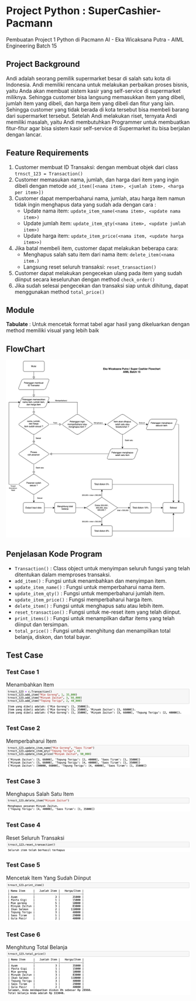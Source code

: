 # Project Python : SuperCashier-Pacmann
Pembuatan Project 1 Python di Pacmann AI - Eka Wicaksana Putra - AIML Engineering Batch 15

## Project Background
Andi adalah seorang pemilik supermarket besar di salah satu kota di Indonesia. Andi memiliki
rencana untuk melakukan perbaikan proses bisnis, yaitu Anda akan membuat sistem kasir yang
self-service di supermarket miliknya. Sehingga customer bisa langsung memasukkan item yang
dibeli, jumlah item yang dibeli, dan harga item yang dibeli dan fitur yang lain.
Sehingga customer yang tidak berada di kota tersebut bisa membeli barang dari supermarket
tersebut. Setelah Andi melakukan riset, ternyata Andi memiliki masalah, yaitu Andi membutuhkan
Programmer untuk membuatkan fitur-fitur agar bisa sistem kasir self-service di Supermarket itu
bisa berjalan dengan lancar.

## Feature Requirements
1. Customer membuat ID Transaksi: dengan membuat objek dari class `trnsct_123 = Transaction()`
2. Customer memasukan nama, jumlah, dan harga dari item yang ingin dibeli dengan metode `add_item([<nama item>, <jumlah item>, <harga per item>])`
3. Customer dapat memperbaharui nama, jumlah, atau harga item namun tidak ingin menghapus data yang sudah ada dengan cara :
   - Update nama item: `update_item_name(<nama item>, <update nama item>)`
   - Update jumlah item: `update_item_qty(<nama item>, <update jumlah item>)`
   - Update harga item: `update_item_price(<nama item, <update harga item>>)`
4. Jika batal membeli item, customer dapat melakukan beberapa cara:
   - Menghapus salah satu item dari nama item: `delete_item(<nama item.)`
   - Langsung reset seluruh transaksi: `reset_transaction()`
5. Customer dapat melakukan pengecekan ulang pada item yang sudah diinput secara keseluruhan dengan method `check_order()`
6. Jika sudah selesai pengecekan dan transaksi siap untuk dihitung, dapat menggunakan method `total_price()`

## Module
**Tabulate** : Untuk mencetak format tabel agar hasil yang dikeluarkan dengan method memiliki visual yang lebih baik

## FlowChart
![Flowchart](https://github.com/Ekawicaksana/python-SuperCashier-Pacmann/blob/085604bd5aa0bbf425d0f233c43a8f05f91250cf/Screenshot%202023-09-10%20at%2019.22.08.png)

## Penjelasan Kode Program
- `Transaction()` : Class object untuk menyimpan seluruh fungsi yang telah ditentukan dalam memproses transaksi.
- `add_item()` : Fungsi untuk menambahkan dan menyimpan item.
- `update_item_name()` : Fungsi untuk memperbaharui nama item.
- `update_item_qty()` : Fungsi untuk memperbaharui jumlah item.
- `update_item_price()` : Fungsi memperbaharui harga item.
- `delete_item()` : Fungsi untuk menghapus satu atau lebih item.
- `reset_transaction()` : Fungsi untuk me-reset item yang telah diinput.
- `print_items()` : Fungsi untuk menampilkan daftar items yang telah diinput dan tersimpan.
- `total_price()` : Fungsi untuk menghitung dan menampilkan total belanja, diskon, dan total bayar.



## Test Case
### Test Case 1
Menambahkan Item
![Test Case 1](https://github.com/Ekawicaksana/python-SuperCashier-Pacmann/blob/01cd7a8aed4a8ff98ec7cd7e742d543b3786ef28/Folder/Test%20Case%201.png)

### Test Case 2
Memperbaharui Item
![Test Case 2](https://github.com/Ekawicaksana/python-SuperCashier-Pacmann/blob/7759a12f77d9e03c5740d4d3e86d33ee127bce4d/Folder/Test%20Case%202.png)

### Test Case 3
Menghapus Salah Satu Item
![Test Case 3](https://github.com/Ekawicaksana/python-SuperCashier-Pacmann/blob/2a2d66d9c612552d3325b8bc6dd237f1aa603ed7/Folder/Test%20Case%203.png)

### Test Case 4
Reset Seluruh Transaksi
![Test Case 4](https://github.com/Ekawicaksana/python-SuperCashier-Pacmann/blob/219596dea8dc7e5131deb32e799ce9ac619c8c59/Folder/Test%20Case%204.png)

### Test Case 5
Mencetak Item Yang Sudah Diinput
![Test Case 5](https://github.com/Ekawicaksana/python-SuperCashier-Pacmann/blob/8e834d7587336744f313c2d1c219c37dcd3e1f75/Folder/Test%20Case%205.png)

### Test Case 6
Menghitung Total Belanja
![Test Case 6](https://github.com/Ekawicaksana/python-SuperCashier-Pacmann/blob/c1259c9f2eb1cdc0789cf3c9f3f5b52441e0a1cb/Folder/Test%20Case%206.png)
